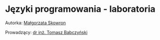 # Języki programowania - laboratoria

Autorka: [Małgorzata Skowron](https://github.com/gosiula)

Prowadzący: [dr inż. Tomasz Babczyński](https://wit.pwr.edu.pl/wydzial/struktura-organizacyjna/pracownicy/tomasz-babczynski)
